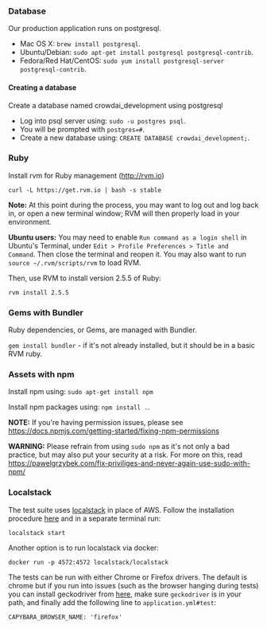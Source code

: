 ### Database

Our production application runs on postgresql.

* Mac OS X: `brew install postgresql`.
* Ubuntu/Debian: `sudo apt-get install postgresql postgresql-contrib`.
* Fedora/Red Hat/CentOS: `sudo yum install postgresql-server postgresql-contrib`.

#### Creating a database

Create a database named crowdai_development using postgresql

* Log into psql server using: `sudo -u postgres psql`.
* You will be prompted with `postgres=#`.
* Create a new database using: `CREATE DATABASE crowdai_development;`.

### Ruby

Install rvm for Ruby management (http://rvm.io)

`curl -L https://get.rvm.io | bash -s stable`

**Note:** At this point during the process, you may want to log out and log back in, or open a new terminal window; RVM will then properly load in your environment.

**Ubuntu users:** You may need to enable `Run command as a login shell` in Ubuntu's Terminal, under `Edit > Profile Preferences > Title and Command`. Then close the terminal and reopen it. You may also want to run `source ~/.rvm/scripts/rvm` to load RVM.

Then, use RVM to install version 2.5.5 of Ruby:

`rvm install 2.5.5`


### Gems with Bundler

Ruby dependencies, or Gems, are managed with Bundler. 

`gem install bundler` - if it's not already installed, but it should be in a basic RVM ruby. 


### Assets with npm

Install npm using: `sudo apt-get install npm`

Install npm packages using: `npm install .`.

**NOTE:** If you're having permission issues, please see https://docs.npmjs.com/getting-started/fixing-npm-permissions

**WARNING:** Please refrain from using `sudo npm` as it's not only a bad practice, but may also put your security at a risk. For more on this, read https://pawelgrzybek.com/fix-priviliges-and-never-again-use-sudo-with-npm/

### Localstack

The test suite uses [localstack](https://github.com/localstack/localstack) in place of AWS.  Follow the installation procedure [here](https://github.com/localstack/localstack#installing) and in a separate terminal run:
```
localstack start
```

Another option is to run localstack via docker:

```
docker run -p 4572:4572 localstack/localstack
```

The tests can be run with either Chrome or Firefox drivers.  The default is chrome but if you run into issues (such as the browser hanging during tests) you can install geckodriver from [here](https://github.com/mozilla/geckodriver/releases), make sure `geckodriver` is in your path, and finally add the following line to `application.yml#test`:
```
CAPYBARA_BROWSER_NAME: 'firefox'
```
